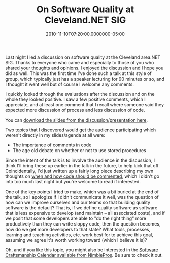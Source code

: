 ﻿---
title: On Software Quality at Cleveland.NET SIG
date: "2010-11-10T07:20:00.0000000-05:00"
description: Last night I led a discussion on software quality at the Cleveland area.NET SIG. Thanks to everyone who came and especially to those of you who shared your thoughts and opinions.
featuredImage: /img/code-quality.png
---

Last night I led a discussion on software quality at the Cleveland area.NET SIG. Thanks to everyone who came and especially to those of you who shared your thoughts and opinions. I enjoyed the discussion and I hope you did as well. This was the first time I've done such a talk at this style of group, which typically just has a speaker lecturing for 90 minutes or so, and I thought it went well but of course I welcome any comments.

I quickly looked through the evaluations after the discussion and on the whole they looked positive. I saw a few positive comments, which I appreciate, and at least one comment that I recall where someone said they expected more discussion of process and less discussion of code.

You can [download the slides from the discussion/presentation here](http://ssmith-presentations.s3.amazonaws.com/OnSoftwareQuality-SteveSmith-20111109.pdf).

Two topics that I discovered would get the audience participating which weren't directly in my slides/agenda at all were:

* The importance of comments in code
* The age old debate on whether or not to use stored procedures

Since the intent of the talk is to involve the audience in the discussion, I think I'll bring these up earlier in the talk in the future, to help kick that off. Coincidentally, I'd just written up a fairly long piece describing my own thoughts on [when and how code should be commented](/when-to-comment-your-code), which I didn't go into too much last night but you're welcome to read if interested.

One of the key points I tried to make, which was a bit buried at the end of the talk, so I apologize if I didn't communicate it well, was the question of how can we improve ourselves and our teams so that building quality software is the default? That is, if we define quality software as software that is less expensive to develop (and maintain – all associated costs), and if we posit that some developers are able to "do the right thing" more productively than they can write sloppy code, then the question becomes, how do we get more developers to that state? What tools, processes, learning and teaching activities, etc. work best for to achieve this goal, assuming we agree it's worth working toward (which I believe it is)?

Oh, and if you like this topic, you might also be interested in the [Software Craftsmanship Calendar available from NimblePros](http://nimblepros.com/products). Be sure to check it out.

